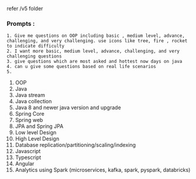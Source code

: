 refer /v5 folder 
### Prompts :  
    1. Give me questions on OOP including basic , medium level, advance,  challenging, and very challenging. use icons like tree, fire , rocket to indicate difficulty
    2. I want more basic, medium level, advance, challenging, and very challenging questions
    3. give questions which are most asked and hottest now days on java 
    4. can u give some questions based on real life scenarios
    5. 

1. OOP
2. Java
3. Java stream
4. Java collection
5. Java 8 and newer java version and upgrade
6. Spring Core
7. Spring web 
8. JPA and Spring JPA 
9. Low level Design 
10. High Level Design 
11. Database replication/partitioning/scaling/indexing 
12. Javascript
13. Typescript 
14. Angular
15. Analytics using Spark (microservices, kafka, spark, pyspark, databricks)